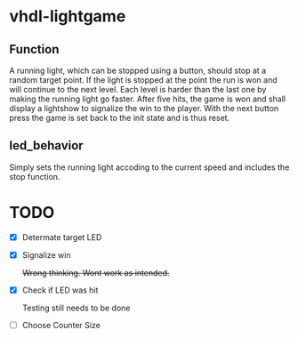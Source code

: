 # vhdl-lightgame


## Function

A running light, which can be stopped using a button, should stop at a random target point. If the light is stopped at the point the run is won and will continue to the next level. Each level is harder than the last one by making the running light go faster.
After five hits, the game is won and shall display a lightshow to signalize the win to the player. With the next button press the game is set back to the init state and is thus reset.

## led_behavior

Simply sets the running light accoding to the current speed and includes the stop function.


# TODO
- [x] Determate target LED
- [x] Signalize win

  ~~Wrong thinking. Wont work as intended.~~
  
- [x] Check if LED was hit

  Testing still needs to be done

- [ ] Choose Counter Size 